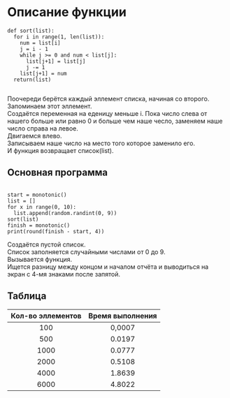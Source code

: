 # Описание функции

```
def sort(list):
  for i in range(1, len(list)):
    num = list[i]
    j = i - 1
    while j >= 0 and num < list[j]:
      list[j+1] = list[j]
      j -= 1
    list[j+1] = num
  return(list)
  
```

Поочереди берётся каждый эллемент списка, начиная со второго.  
Запоминаем этот эллемент.  
Создаётся переменная на еденицу меньше i.
Пока число слева от нашего больше или равно 0 и больше чем наше чесло, заменяем наше число справа на левое.  
Двигаемся влево.  
Записываем наше число на место того которое заменило его.  
И функция возвращает список(list).  

## Основная программа

```

start = monotonic()
list = []
for x in range(0, 10):
  list.append(random.randint(0, 9))
sort(list)
finish = monotonic()
print(round(finish - start, 4))

```

Создаётся пустой список.  
Список заполняется случайными числами от 0 до 9.  
Вызывается функция.   
Ищется разницу между концом и началом отчёта и выводиться на экран с 4-мя знаками после запятой.  

## Таблица 

|Кол-во эллементов|Время выполнения|
|:-:|:-:|
|100|0,0007|
|500|0.0197|
|1000|0.0777|
|2000|0.5108|
|4000|1.8639|
|6000|4.8022|
